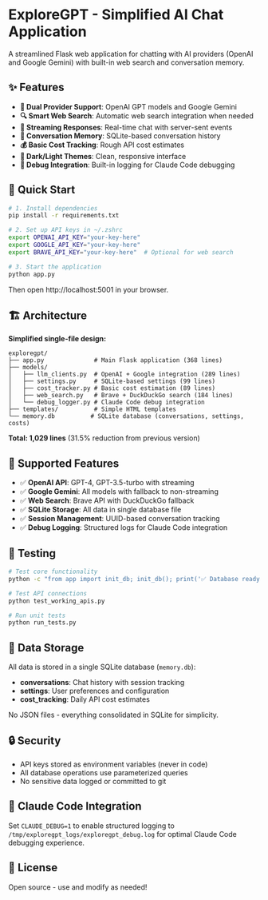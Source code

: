 # ExploreGPT - Simplified AI Chat Application

A streamlined Flask web application for chatting with AI providers (OpenAI and Google Gemini) with built-in web search and conversation memory.

## ✨ Features

- **🤖 Dual Provider Support**: OpenAI GPT models and Google Gemini
- **🔍 Smart Web Search**: Automatic web search integration when needed
- **💬 Streaming Responses**: Real-time chat with server-sent events
- **💾 Conversation Memory**: SQLite-based conversation history
- **💰 Basic Cost Tracking**: Rough API cost estimates
- **🌙 Dark/Light Themes**: Clean, responsive interface
- **🐛 Debug Integration**: Built-in logging for Claude Code debugging

## 🚀 Quick Start

```bash
# 1. Install dependencies
pip install -r requirements.txt

# 2. Set up API keys in ~/.zshrc
export OPENAI_API_KEY="your-key-here"
export GOOGLE_API_KEY="your-key-here"
export BRAVE_API_KEY="your-key-here"  # Optional for web search

# 3. Start the application
python app.py
```

Then open http://localhost:5001 in your browser.

## 🏗️ Architecture

**Simplified single-file design:**

```
exploregpt/
├── app.py              # Main Flask application (368 lines)
├── models/
│   ├── llm_clients.py  # OpenAI + Google integration (289 lines)
│   ├── settings.py     # SQLite-based settings (99 lines)  
│   ├── cost_tracker.py # Basic cost estimation (89 lines)
│   ├── web_search.py   # Brave + DuckDuckGo search (184 lines)
│   └── debug_logger.py # Claude Code debug integration
├── templates/          # Simple HTML templates
└── memory.db          # SQLite database (conversations, settings, costs)
```

**Total: 1,029 lines** (31.5% reduction from previous version)

## 🎯 Supported Features

- ✅ **OpenAI API**: GPT-4, GPT-3.5-turbo with streaming
- ✅ **Google Gemini**: All models with fallback to non-streaming  
- ✅ **Web Search**: Brave API with DuckDuckGo fallback
- ✅ **SQLite Storage**: All data in single database file
- ✅ **Session Management**: UUID-based conversation tracking
- ✅ **Debug Logging**: Structured logs for Claude Code integration

## 🧪 Testing

```bash
# Test core functionality
python -c "from app import init_db; init_db(); print('✅ Database ready')"

# Test API connections
python test_working_apis.py

# Run unit tests
python run_tests.py
```

## 💾 Data Storage

All data is stored in a single SQLite database (`memory.db`):

- **conversations**: Chat history with session tracking
- **settings**: User preferences and configuration  
- **cost_tracking**: Daily API cost estimates

No JSON files - everything consolidated in SQLite for simplicity.

## 🔒 Security

- API keys stored as environment variables (never in code)
- All database operations use parameterized queries
- No sensitive data logged or committed to git

## 🐛 Claude Code Integration

Set `CLAUDE_DEBUG=1` to enable structured logging to `/tmp/exploregpt_logs/exploregpt_debug.log` for optimal Claude Code debugging experience.

## 📝 License

Open source - use and modify as needed!
